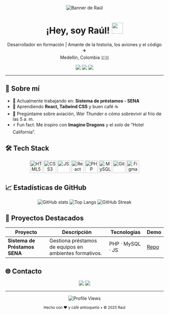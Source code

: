 <!-- Banner / Hero --------------------------------------------------------->
<p align="center">
  <!-- Cambia la URL por un banner tuyo (por ejemplo, hecho en Canva) -->
  <img src="https://placehold.co/1200x200/0077b6/ffffff?text=Hola,+soy+Raúl+🚀" alt="Banner de Raúl">
</p>

<h1 align="center">¡Hey, soy Raúl! <img src="https://media.giphy.com/media/hvRJCLFzcasrR4ia7z/giphy.gif" width="35"></h1>
<p align="center">
  Desarrollador en formación | Amante de la historia, los aviones y el código ✈️<br>
  Medellín, Colombia 🇨🇴
</p>

<!-- Badges de redes ------------------------------------------------------->
<p align="center">
  <a href="https://github.com/Exitium330"><img src="https://img.shields.io/badge/GitHub-100000?style=for-the-badge&logo=github&logoColor=white"/></a>
  <a href="https://linkedin.com/in/"><img src="https://img.shields.io/badge/LinkedIn-0A66C2?style=for-the-badge&logo=linkedin&logoColor=white"/></a>
  <a href="mailto:raulandresvelezcano@gmail.com"><img src="https://img.shields.io/badge/Email-D14836?style=for-the-badge&logo=gmail&logoColor=white"/></a>
</p>

---

## 🧠 Sobre mí
- 🔭 Actualmente trabajando en: **Sistema de préstamos - SENA**  
- 🌱 Aprendiendo **React, Tailwind CSS** y buen café ☕  
- 💬 Pregúntame sobre aviación, *War Thunder* o cómo sobrevivir al frío de las 5 a. m.  
- ⚡ Fun fact: Me inspiro con **Imagine Dragons** y el *solo* de “Hotel California”.

## 🛠 Tech Stack
<p align="center">
  <img src="https://cdn.jsdelivr.net/gh/devicons/devicon/icons/html5/html5-original.svg" width="40" alt="HTML5"/>
  <img src="https://cdn.jsdelivr.net/gh/devicons/devicon/icons/css3/css3-original.svg"  width="40" alt="CSS3"/>
  <img src="https://cdn.jsdelivr.net/gh/devicons/devicon/icons/javascript/javascript-original.svg" width="40" alt="JS"/>
  <img src="https://cdn.jsdelivr.net/gh/devicons/devicon/icons/react/react-original.svg" width="40" alt="React"/>
  <img src="https://cdn.jsdelivr.net/gh/devicons/devicon/icons/php/php-original.svg" width="40" alt="PHP"/>
  <img src="https://cdn.jsdelivr.net/gh/devicons/devicon/icons/mysql/mysql-original.svg" width="40" alt="MySQL"/>
  <img src="https://cdn.jsdelivr.net/gh/devicons/devicon/icons/git/git-original.svg" width="40" alt="Git"/>
  <img src="https://cdn.jsdelivr.net/gh/devicons/devicon/icons/figma/figma-original.svg" width="40" alt="Figma"/>
</p>

## 📈 Estadísticas de GitHub
<p align="center">
  <img src="https://github-readme-stats.vercel.app/api?username=tuusuario&show_icons=true&theme=radical" alt="GitHub stats"/>
  <img src="https://github-readme-stats.vercel.app/api/top-langs/?username=tuusuario&layout=compact&theme=radical" alt="Top Langs"/>
  <img src="https://streak-stats.demolab.com/?user=tuusuario&theme=radical" alt="GitHub Streak"/>
</p>

## 🚀 Proyectos Destacados
| Proyecto | Descripción | Tecnologías | Demo |
|----------|-------------|-------------|------|
| **Sistema de Préstamos SENA** | Gestiona préstamos de equipos en ambientes formativos. | PHP · MySQL · JS | [Repo](https://github.com/Exitium330/Almacen) |

## 🌐 Contacto
<p align="center">
  <a href="mailto:raulandresvelezcano@gmail.com"><img src="https://img.shields.io/badge/Gmail-D14836?style=for-the-badge&logo=gmail&logoColor=white"/></a>
  <a href="https://wa.me/573001234567"><img src="https://img.shields.io/badge/WhatsApp-25D366?style=for-the-badge&logo=whatsapp&logoColor=white"/></a>
</p>

---

<p align="center">
  <img src="https://komarev.com/ghpvc/?username=Exitium330&label=Profile+views" alt="Profile Views"/>
</p>

<!-- Footer --------------------------------------------------------------->
<p align="center"><sub>Hecho con ❤️ y café antioqueño • © 2025 Raúl</sub></p>

